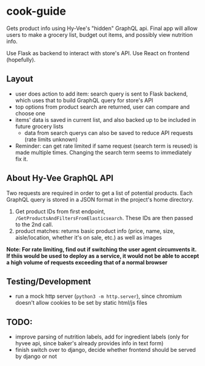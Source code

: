 # cook-guide

Gets product info using Hy-Vee's "hidden" GraphQL api.  Final app will allow users to make a grocery list, budget out items, and possibly view nutrition info.   

Use Flask as backend to interact with store's API.  Use React on frontend (hopefully).

## Layout
- user does action to add item: search query is sent to Flask backend, which uses that to build GraphQL query for store's API
- top options from product search are returned, user can compare and choose one
- items' data is saved in current list, and also backed up to be included in future grocery lists
	- data from search querys can also be saved to reduce API requests (rate limits unknown)
- Reminder: can get rate limited if same request (search term is reused) is made multiple times. Changing the search term seems to immediately fix it.

## About Hy-Vee GraphQL API

Two requests are required in order to get a list of potential products. Each GraphQL query is stored in a JSON format in the project's home directory.

1. Get product IDs from first endpoint, `/GetProductsAndFiltersFromElasticsearch`.  These IDs are then passed to the 2nd call.
2. product matches: returns basic product info (price, name, size, aisle/location, whether it's on sale, etc.) as well as images

**Note: For rate limiting, find out if switching the user agent circumvents it.  If thiis would be used to deploy as a service, it would not be able to accept a high volume of requests exceeding that of a normal browser**

## Testing/Development
- run a mock http server (`python3 -m http.server`), since chromium doesn't allow cookies to be set by static html/js files

## TODO:
- improve parsing of nutrition labels, add for ingredient labels (only for hyvee api, since baker's already provides info in text form)
- finish switch over to django, decide whether frontend should be served by django or not
